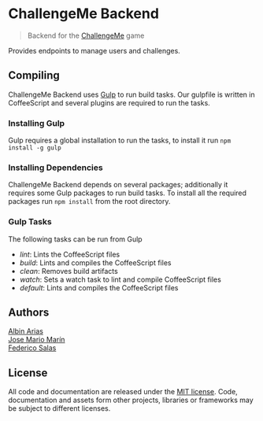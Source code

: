 # ChallengeMe Backend
> Backend for the [ChallengeMe](https://github.com/vodkasoft/ChallengeMe) game

Provides endpoints to manage users and challenges.

## Compiling

ChallengeMe Backend uses [Gulp](http://gulpjs.com) to run build tasks. Our gulpfile
is written in CoffeeScript and several plugins are required to run
the tasks.

### Installing Gulp

Gulp requires a global installation to run the tasks, to install it
run `npm install -g gulp`

### Installing Dependencies

ChallengeMe Backend depends on several packages; additionally it
requires some Gulp packages to run build tasks. To install all the
required packages run `npm install` from the root directory.

### Gulp Tasks

The following tasks can be run from Gulp

- *lint*: Lints the CoffeeScript files
- *build*: Lints and compiles the CoffeeScript files
- *clean*: Removes build artifacts
- *watch*: Sets a watch task to lint and compile CoffeeScript files
- *default*: Lints and compiles the CoffeeScript files

## Authors

[Albin Arias](https://github.com/alariju)<br>
[Jose Mario Marín](https://github.com/josemario94)<br>
[Federico Salas](https://github.com/fjhoelsg)

## License

All code and documentation are released under the [MIT license](http://opensource.org/licenses/MIT).
Code, documentation and assets form other projects, libraries or frameworks may be subject to different licenses.
